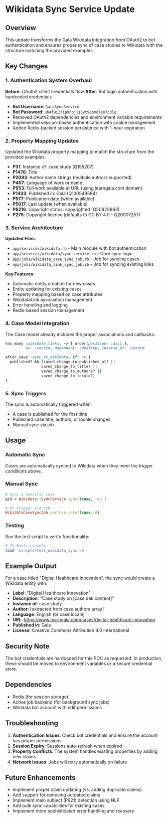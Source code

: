 # Wikidata Sync Service Update

## Overview

This update transforms the Gala Wikidata integration from OAuth2 to bot authentication and ensures proper sync of case studies to Wikidata with the structure matching the provided examples.

## Key Changes

### 1. Authentication System Overhaul

**Before**: OAuth2 client credentials flow
**After**: Bot login authentication with hardcoded credentials

- **Bot Username**: `GalaSyncService`
- **Bot Password**: `uh4f9i23ip9nojj15vt9obm8lsn7c3lo`
- Removed OAuth2 dependencies and environment variable requirements
- Implemented session-based authentication with cookie management
- Added Redis-backed session persistence with 1-hour expiration

### 2. Property Mapping Updates

Updated the Wikidata property mapping to match the structure from the provided examples:

- **P31**: Instance of: case study (Q155207)
- **P1476**: Title
- **P2093**: Author name strings (multiple authors supported)
- **P407**: Language of work or name
- **P953**: Full work available at URL (using learngala.com domain)
- **P1433**: Published in: Gala (Q130549584)
- **P577**: Publication date (when available)
- **P5017**: Last update (when available)
- **P6216**: Copyright status: copyrighted (Q50423863)
- **P275**: Copyright license (defaults to CC BY 4.0 - Q20007257)

### 3. Service Architecture

**Updated Files**:
- `app/services/wikidata.rb` - Main module with bot authentication
- `app/services/wikidata/sync_service.rb` - Core sync logic
- `app/jobs/wikidata_case_sync_job.rb` - Job for syncing cases
- `app/jobs/wikidata_link_sync_job.rb` - Job for syncing existing links

**Key Features**:
- Automatic entity creation for new cases
- Entity updating for existing cases
- Property mapping based on case attributes
- WikidataLink association management
- Error handling and logging
- Redis-based session management

### 4. Case Model Integration

The Case model already includes the proper associations and callbacks:

```ruby
has_many :wikidata_links, -> { order(position: :asc) },
         as: :record, dependent: :destroy, inverse_of: :record

after_save :sync_to_wikidata, if: -> {
  published? && (saved_change_to_published_at? ||
                saved_change_to_title? ||
                saved_change_to_authors? ||
                saved_change_to_locale?)
}
```

### 5. Sync Triggers

The sync is automatically triggered when:
- A case is published for the first time
- Published case title, authors, or locale changes
- Manual sync via job

## Usage

### Automatic Sync
Cases are automatically synced to Wikidata when they meet the trigger conditions above.

### Manual Sync
```ruby
# Sync a specific case
qid = Wikidata::SyncService.sync!(case, 'en')

# Or trigger via job
WikidataCaseSyncJob.perform_later(case.id)
```

### Testing
Run the test script to verify functionality:
```ruby
# In Rails console
load 'scripts/test_wikidata_sync.rb'
```

## Example Output

For a case titled "Digital Healthcare Innovation", the sync would create a Wikidata entity with:

- **Label**: "Digital Healthcare Innovation"
- **Description**: "Case study on [case.dek content]"
- **Instance of**: case study
- **Author**: [extracted from case.authors array]
- **Language**: English (or case.locale)
- **URL**: https://www.learngala.com/cases/digital-healthcare-innovation
- **Published in**: Gala
- **License**: Creative Commons Attribution 4.0 International

## Security Note

The bot credentials are hardcoded for this POC as requested. In production, these should be moved to environment variables or a secure credential store.

## Dependencies

- Redis (for session storage)
- Active job backend (for background sync jobs)
- Wikidata bot account with edit permissions

## Troubleshooting

1. **Authentication Issues**: Check bot credentials and ensure the account has proper permissions
2. **Session Expiry**: Sessions auto-refresh when expired
3. **Property Conflicts**: The system handles existing properties by adding new claims
4. **Network Issues**: Jobs will retry automatically on failure

## Future Enhancements

- Implement proper claim updating (vs. adding duplicate claims)
- Add support for removing outdated claims
- Implement main subject (P921) detection using NLP
- Add bulk sync capabilities for existing cases
- Implement more sophisticated error handling and recovery 